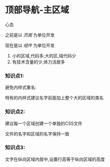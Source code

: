 # 顶部导航-主区域

心态

之前是以 *页面* 为单位开发

现在是以 *组件* 为单位开发

1. 小的区域,代码多;大的区,域代码少
2. 有技术含量的少,体力活居多

### 知识点1:

避免内样式重名:

特有的内样式建议名字前面加上整个大的区域的类名

### 知识点2:

建议每一个区域创建一个单独的CSS文件

文件的名字和区域的名字保持一致

### 知识点3:

文字在纵向区域内居中,设置行高等于纵向区域的高度

